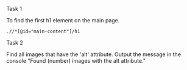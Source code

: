 Task 1

To find the first h1 element on the main page.

```
.//*[@id="main-content"]/h1
```

Task 2

Find all images that have the 'alt' attribute. Output the message in the console "Found (number) images with the alt attribute."

```

```
